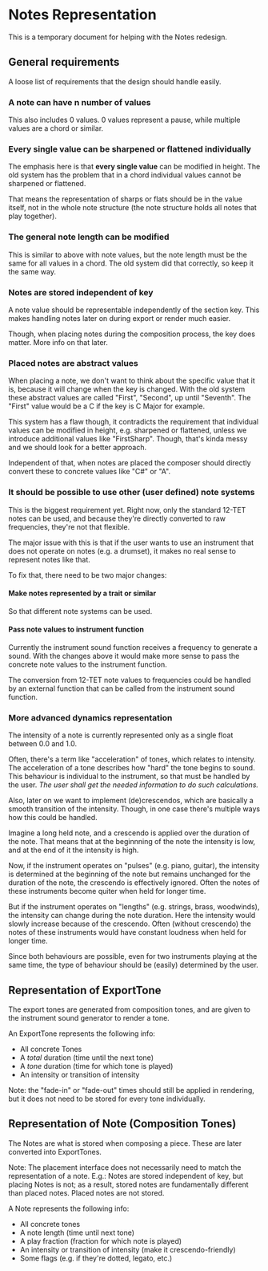 # Notes Representation

This is a temporary document for helping with the Notes redesign.

## General requirements

A loose list of requirements that the design should handle easily.

### A note can have n number of values

This also includes 0 values. 0 values represent a pause, while multiple values
are a chord or similar.

### Every single value can be sharpened or flattened individually

The emphasis here is that **every single value** can be modified in height.
The old system has the problem that in a chord individual values cannot be
sharpened or flattened.

That means the representation of sharps or flats should be in the value itself,
not in the whole note structure (the note structure holds all notes that play
together).

### The general note length can be modified

This is similar to above with note values, but the note length must be the same
for all values in a chord. The old system did that correctly, so keep it the
same way.

### Notes are stored independent of key

A note value should be representable independently of the section key. This
makes handling notes later on during export or render much easier.

Though, when placing notes during the composition process, the key does matter.
More info on that later.

### Placed notes are abstract values

When placing a note, we don't want to think about the specific value that it is,
because it will change when the key is changed. With the old system these
abstract values are called "First", "Second", up until "Seventh". The "First"
value would be a C if the key is C Major for example.

This system has a flaw though, it contradicts the requirement that individual
values can be modified in height, e.g. sharpened or flattened, unless we
introduce additional values like "FirstSharp". Though, that's kinda messy and
we should look for a better approach.

Independent of that, when notes are placed the composer should directly convert
these to concrete values like "C#" or "A".

### It should be possible to use other (user defined) note systems

This is the biggest requirement yet. Right now, only the standard 12-TET notes
can be used, and because they're directly converted to raw frequencies, they're
not that flexible.

The major issue with this is that if the user wants to use an instrument that
does not operate on notes (e.g. a drumset), it makes no real sense to represent
notes like that.

To fix that, there need to be two major changes:

#### Make notes represented by a trait or similar

So that different note systems can be used.

#### Pass note values to instrument function

Currently the instrument sound function receives a frequency to generate a
sound. With the changes above it would make more sense to pass the concrete
note values to the instrument function.

The conversion from 12-TET note values to frequencies could be handled by an
external function that can be called from the instrument sound function.

### More advanced dynamics representation

The intensity of a note is currently represented only as a single float between
0.0 and 1.0.

Often, there's a term like "acceleration" of tones, which relates to intensity.
The acceleration of a tone describes how "hard" the tone begins to sound.
This behaviour is individual to the instrument, so that must be handled by the
user. *The user shall get the needed information to do such calculations.*

Also, later on we want to implement (de)crescendos, which are basically a smooth
transition of the intensity. Though, in one case there's multiple ways how this
could be handled.

Imagine a long held note, and a crescendo is applied over the duration of the
note. That means that at the beginnning of the note the intensity is low, and
at the end of it the intensity is high.

Now, if the instrument operates on "pulses" (e.g. piano, guitar), the intensity
is determined at the beginning of the note but remains unchanged for the
duration of the note, the crescendo is effectively ignored. Often the notes of
these instruments become quiter when held for longer time.

But if the instrument operates on "lengths" (e.g. strings, brass, woodwinds),
the intensity can change during the note duration. Here the intensity would
slowly increase because of the crescendo. Often (without crescendo) the notes
of these instruments would have constant loudness when held for longer time.

Since both behaviours are possible, even for two instruments playing at the
same time, the type of behaviour should be (easily) determined by the user.

## Representation of ExportTone

The export tones are generated from composition tones, and are given to the
instrument sound generator to render a tone.

An ExportTone represents the following info:

- All concrete Tones
- A *total* duration (time until the next tone)
- A *tone* duration (time for which tone is played)
- An intensity or transition of intensity

Note: the "fade-in" or "fade-out" times should still be applied in rendering,
but it does not need to be stored for every tone individually.

## Representation of Note (Composition Tones)

The Notes are what is stored when composing a piece. These are later converted
into ExportTones.

Note: The placement interface does not necessarily need to match the
representation of a note. E.g.: Notes are stored independent of key, but placing
Notes is not; as a result, stored notes are fundamentally different than placed
notes. Placed notes are not stored.

A Note represents the following info:

- All concrete tones
- A note length (time until next tone)
- A play fraction (fraction for which note is played)
- An intensity or transition of intensity (make it crescendo-friendly)
- Some flags (e.g. if they're dotted, legato, etc.)
